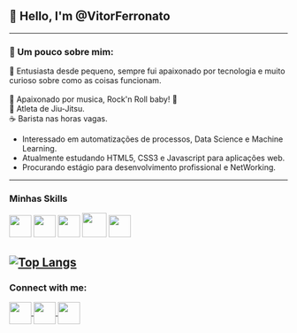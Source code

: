## :wave: Hello, I'm @VitorFerronato
----- 
### :memo: Um pouco sobre mim:

:baby: Entusiasta desde pequeno, sempre fui apaixonado por tecnologia e muito curioso sobre como as coisas funcionam.
<br> <br>
:guitar: Apaixonado por musica, Rock'n Roll baby! :metal:
<br>
:martial_arts_uniform: Atleta de Jiu-Jitsu.
<br>
:coffee: Barista nas horas vagas.</h4>

* Interessado em automatizações de processos, Data Science e Machine Learning.
 * Atualmente estudando HTML5, CSS3 e Javascript para aplicações web.
 * Procurando  estágio para desenvolvimento profissional e NetWorking.
 ---

### Minhas Skills
 <img src="https://cdn.jsdelivr.net/gh/devicons/devicon/icons/html5/html5-original.svg" width="40px" />  <img src="https://cdn.jsdelivr.net/gh/devicons/devicon/icons/css3/css3-original.svg" width="40px" /> <img src="https://cdn.jsdelivr.net/gh/devicons/devicon/icons/javascript/javascript-original.svg" width="40px" /> <img src="https://cdn.jsdelivr.net/gh/devicons/devicon/icons/python/python-original.svg" width="44px"/> <img src="https://cdn.jsdelivr.net/gh/devicons/devicon/icons/thealgorithms/thealgorithms-original.svg" width="40px" />
   
  [![Top Langs](https://github-readme-stats.vercel.app/api/top-langs/?username=VitorFerronato&layout=compact)](https://github.com/anuraghazra/github-readme-stats)
  ---
  ### Connect with me:
  <a href="https://www.instagram.com/vitorferronato_bjj/" target="_blank">
  <img src="https://cdn-icons-png.flaticon.com/512/2111/2111463.png" width="40px" align="center"
  </a>
   
  <a href="#" target="_blank">
  <img src="https://cdn-icons.flaticon.com/png/512/3536/premium/3536505.png?token=exp=1641825620~hmac=5c43110d9c05457974f21589ccc1e913" target="_blank" width="40px" align="center"
  </a>
  
  <a href="https://api.whatsapp.com/send?phone=5549998170538&text=Ol%C3%A1%2C%20vim%20do%20seu%20Github!" target="_blank">
  <img src="https://cdn-icons.flaticon.com/png/512/3536/premium/3536445.png?token=exp=1641825866~hmac=df24186e4451db097030f1f54eb2ef37" target="_blank" width="40px" align="center"
  </a>
    
 
  


 




  
  
  
  

